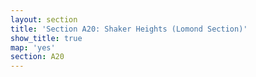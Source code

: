 ```yaml
---
layout: section
title: 'Section A20: Shaker Heights (Lomond Section)'
show_title: true
map: 'yes'
section: A20
---
```

